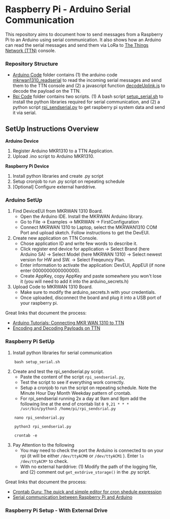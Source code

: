 # Raspberry Pi - Arduino Serial Communication 

This repository aims to document how to send messages from a Raspberry Pi to an Arduino using serial communication. It also shows how an Arduino can read the serial messages and send them via LoRa to [The Things Network (TTN)](https://console.cloud.thethings.network/) console. 

### Repository Structure
- [Arduino Code](/Arduino%20Code/) folder contains (1) the arduino code [mkrwan1310_readserial](/Arduino%20Code/mkrwan1310_readserial) to read the incoming serial messages and send them to the TTN console and (2) a javascript function [decodeUplink.js](/Arduino%20Code/decodeUplink.js) to decode the payload on the TTN.
- [Rpi Code](/RPi%20Code/) folder contains two scripts. (1) A bash script [setup_serial.sh](/RPi%20Code/setup_serial.sh) to install the python libraries required for serial communication, and (2) a python script [rpi_sendserial.py](/RPi%20Code/rpi_sendserial.py) to get raspberry pi system data and send it via serial. 

## SetUp Instructions Overview
**Arduino Device**
1. Register Arduino MKR1310 to a TTN Application.
2. Upload .ino script to Arduino MKR1310.

**Raspberry Pi Device**
1. Install python libraries and create .py script
2. Setup cronjob to run .py script on repeating schedule
3. [Optional] Configure external harddrive.

### Arduino SetUp 
1. Find DeviceEUI from MKRWAN 1310 Board. 
    - Open the Arduino IDE. Install the MKRWAN Arduino library.
    - Go to File -> Examples -> MKRWAN -> FirstConfiguration 
    - Connect MKRWAN 1310 to Laptop, select the MKRWAN1310 COM Port and upload sketch. Follow instructions to get the DevEUI. 
2. Create new application on TTN Console.
    - Chose application ID and write few words to describe it. 
    - Click register end device for application -> Select Brand (here Arduino SA) -> Select Model (here MKRWAN 1310) -> Select newest version for HW and SW. -> Select Freqeuncy Plan. 
    - Enter information to activate the application: DevEUI, AppEUI (if none enter 0000000000000000). 
    - Create AppKey, copy AppKey and paste somewhere you won't lose it (you will need to add it into the arduino_secrets.h) 
3. Upload Code to MKRWAN 1310 Board. 
    - Make sure to modify the arduino_secrets.h with your credentials.
    - Once uploaded, disconnect the board and plug it into a USB port of your raspberry pi. 

Great links that document the process: 
- [Arduino Tutorials: Connecting MKR WAN 1310 to TTN](https://docs.arduino.cc/tutorials/mkr-wan-1310/the-things-network)
- [Encoding and Decoding Payloads on TTN](https://core-electronics.com.au/guides/encoding-and-decoding-payloads-on-the-things-network/)

### Raspberry Pi SetUp
1. Install python libraries for serial communication
```
    bash setup_serial.sh
```
2. Create and test the rpi_sendserial.py script. 
    - Paste the content of the script `rpi_sendserial.py`, 
    - Test the script to see if everything work correctly. 
    - Setup a cronjob to run the script on repeating schedule. Note the Minute Hour Day Month Weekday pattern of crontab.
    - For rpi_sendserial running 2x a day at 9am and 9pm add the following line at the end of crontab list `0 9,21 * * * /usr/bin/python3 /home/pi/rpi_sendsrial.py`
```
    nano rpi_sendserial.py 
```
```
    python3 rpi_sendserial.py 
```
```
    crontab -e
```
3. Pay Attention to the following
    - You may need to check the port the Arduino is connected to on your rpi (it will be either `/dev/ttyACM0` or `/dev/ttyACM1` ). Enter `ls /dev/ttyACM*` to check. 
    - With no external harddrive: (1) Modify the path of the logging file, and (2) comment out `get_extdrive_storage()` in the .py script. 

Great links that document the process: 
- [Crontab Guru: The quick and simple editor for cron shedule expression](https://crontab.guru/)
- [Serial communication between Raspberry Pi and Arduino](https://www.aranacorp.com/en/serial-communication-between-raspberry-pi-and-arduino/)

### Raspberry Pi Setup - With External Drive


